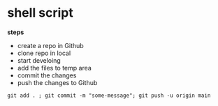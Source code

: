 # shell script
**steps**
* create a repo in Github
* clone repo in local
* start develoing
* add the files to temp area
* commit the changes
* push the changes to Github
`````
git add . ; git commit -m "some-message"; git push -u origin main
``````